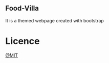 ## Food-Villa

<p> It is a themed webpage created with bootstrap</p>


# Licence

<p> <a href="https://github.com/Chetan-Raut/Food-Villa/blob/cc924de551d101ccf0265f79d47b31cddc40624a/LICENSE">@MIT</a></p>
